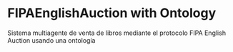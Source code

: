 # FIPAEnglishAuction with Ontology
Sistema multiagente de venta de libros mediante el protocolo FIPA English Auction usando una ontología
